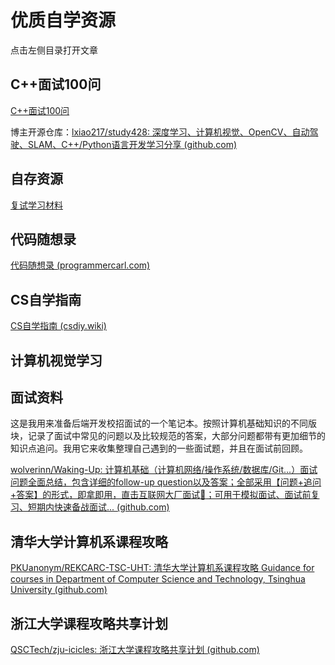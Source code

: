 # 优质自学资源

点击左侧目录打开文章

## C++面试100问

[C++面试100问](https://www.bilibili.com/video/BV1iu411W79e/?share_source=copy_web&vd_source=f42e37f0bbba1580efef778a0b62ade1)

博主开源仓库：[lxiao217/study428: 深度学习、计算机视觉、OpenCV、自动驾驶、SLAM、C++/Python语言开发学习分享 (github.com)](https://github.com/lxiao217/study428/tree/main)

## 自存资源

[复试学习材料](F:\desktop\CS学习)





## 代码随想录

[代码随想录 (programmercarl.com)](https://www.programmercarl.com/)



## CS自学指南

[CS自学指南 (csdiy.wiki)](https://csdiy.wiki/)



## 计算机视觉学习





## 面试资料

这是我用来准备后端开发校招面试的一个笔记本。按照计算机基础知识的不同版块，记录了面试中常见的问题以及比较规范的答案，大部分问题都带有更加细节的知识点追问。我用它来收集整理自己遇到的一些面试题，并且在面试前回顾。

[wolverinn/Waking-Up: 计算机基础（计算机网络/操作系统/数据库/Git...）面试问题全面总结，包含详细的follow-up question以及答案；全部采用【问题+追问+答案】的形式，即拿即用，直击互联网大厂面试:rocket:；可用于模拟面试、面试前复习、短期内快速备战面试... (github.com)](https://github.com/wolverinn/Waking-Up)



## 清华大学计算机系课程攻略

[PKUanonym/REKCARC-TSC-UHT: 清华大学计算机系课程攻略 Guidance for courses in Department of Computer Science and Technology, Tsinghua University (github.com)](https://github.com/PKUanonym/REKCARC-TSC-UHT)



## 浙江大学课程攻略共享计划

[QSCTech/zju-icicles: 浙江大学课程攻略共享计划 (github.com)](https://github.com/QSCTech/zju-icicles)





